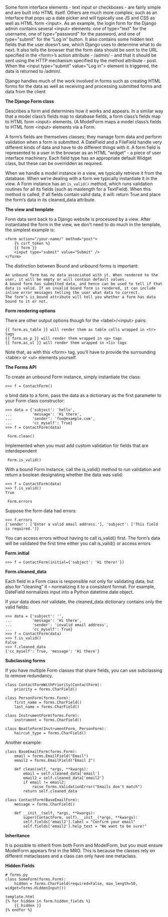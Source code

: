 Some form interface elements - text input or checkboxes - are fairly simple and are built into HTML itself. Others are much more complex; such as an interface that pops up a date picker and will typically use JS and CSS as well as HTML form \<input>.
As an example, the login form for the Django admin contains several \<input> elements: one of type="text" for the username, one of type="password" for the password, and one of type="submit" for the “Log in” button. It also contains some hidden text fields that the user doesn’t see, which Django uses to determine what to do next.
It also tells the browser that the form data should be sent to the URL specified in the \<form>’s action attribute - /admin/ - and that it should be sent using the HTTP mechanism specified by the method attribute - post.
When the \<input type="submit" value="Log in"> element is triggered, the data is returned to /admin/.

Django handles much of the work involved in forms such as creating HTML forms for the data as well as receiving and processing submitted forms and data from the client

**The Django Form class**

Describes a form and determines how it works and appears. In a similar way that a model class’s fields map to database fields, a form class’s fields map to HTML form \<input> elements. (A ModelForm maps a model class’s fields to HTML form \<input> elements via a Form.

A form’s fields are themselves classes; they manage form data and perform validation when a form is submitted. A DateField and a FileField handle very different kinds of data and have to do different things with it.
A form field is represented to a user in the browser as an HTML “widget” - a piece of user interface machinery. Each field type has an appropriate default Widget class, but these can be overridden as required.

When we handle a model instance in a view, we typically retrieve it from the database. When we’re dealing with a form we typically instantiate it in the view.
A Form instance has an `is_valid()` method, which runs validation routines for all its fields (such as maxlength for a TextField). When this method is called, if all fields contain valid data, it will:
return True and place the form’s data in its cleaned_data attribute. 

**The view and template**

Form data sent back to a Django website is processed by a view. After instantiated the form in the view, we don't need to do much in the template, the simplest example is:

    <form action="/your-name/" method="post">
        {% csrf_token %}
        {{ form }}
        <input type="submit" value="Submit" />
    </form>

The distinction between Bound and unbound forms is important:

    An unbound form has no data associated with it. When rendered to the user, it will be empty or will contain default values.
    A bound form has submitted data, and hence can be used to tell if that data is valid. If an invalid bound form is rendered, it can include inline error messages telling the user what data to correct.
    The form’s is_bound attribute will tell you whether a form has data bound to it or not.
    
**Form rendering options**

There are other output options though for the \<label>/\<input> pairs:

    {{ form.as_table }} will render them as table cells wrapped in <tr> tags
    {{ form.as_p }} will render them wrapped in <p> tags
    {{ form.as_ul }} will render them wrapped in <li> tags

Note that, as with this \<form> tag, you’ll have to provide the surrounding \<table> or \<ul> elements yourself.

**The Forms API**

To create an unbound Form instance, simply instantiate the class:

    >>> f = ContactForm()

o bind data to a form, pass the data as a dictionary as the first parameter to your Form class constructor:

    >>> data = {'subject': 'hello',
    ...         'message': 'Hi there',
    ...         'sender': 'foo@example.com',
    ...         'cc_myself': True}
    >>> f = ContactForm(data)
    
` Form.clean()`

Implemented when you must add custom validation for fields that are interdependent

` Form.is_valid()`

With a bound Form instance, call the is_valid() method to run validation and return a boolean designating whether the data was valid:

    >>> f = ContactForm(data)
    >>> f.is_valid()
    True
    
` Form.errors`

Suppose the form data had errors:

    >>> f.errors
    {'sender': ['Enter a valid email address.'], 'subject': ['This field is required.']}
    
You can access errors without having to call is_valid() first. The form’s data will be validated the first time either you call is_valid() or access errors

**Form.initial**

    >>> f = ContactForm(initial={'subject': 'Hi there!'})
 
**Form.cleaned_data**

Each field in a Form class is responsible not only for validating data, but also for “cleaning” it – normalizing it to a consistent format.
For example, DateField normalizes input into a Python datetime.date object.

If your data does *not* validate, the cleaned_data dictionary contains only the valid fields:

    >>> data = {'subject': '',
    ...         'message': 'Hi there',
    ...         'sender': 'invalid email address',
    ...         'cc_myself': True}
    >>> f = ContactForm(data)
    >>> f.is_valid()
    False
    >>> f.cleaned_data
    {'cc_myself': True, 'message': 'Hi there'}    

**Subclassing forms**

If you have multiple Form classes that share fields, you can use subclassing to remove redundancy.

    class ContactFormWithPriority(ContactForm):
        priority = forms.CharField()

    class PersonForm(forms.Form):
        first_name = forms.CharField()
        last_name = forms.CharField()

    class InstrumentForm(forms.Form):
        instrument = forms.CharField()

    class BeatleForm(InstrumentForm, PersonForm):
        haircut_type = forms.CharField()

Another example:

    class BaseEmailForm(forms.Form):
        email = forms.EmailField("Email")
        email2 = forms.EmailField("Email 2")

        def clean(self, *args, **kwargs):
            email = self.cleaned_data['email']
            email2 = self.cleaned_data['email2']
            if email != email2:
                raise forms.ValidationError("Emails don't match")
            return self.cleaned_data

    class ContactForm(BaseEmailForm):
        message = forms.CharField()

        def __init__(self, *args, **kwargs):
            super(ContactForm, self).__init__(*args, **kwargs):
            self.fields['email2'].label = "Confirm your email"
            self.fields['email2'].help_text = "We want to be sure!"


**Inheritance**

It is possible to inherit from both Form and ModelForm, but you must ensure ModelForm
appears first in the MRO. This is because the classes rely on different metaclasses and a
class can only have one metaclass.


**Hidden Fields**

    # forms.py
    class SomeForm(forms.Form):
        hidden = forms.CharField(required=False, max_length=50, widget=forms.HiddenInput())

    template.html
    {% for hidden in form.hidden_fields %}
        {{ hidden }}
    {% endfor %}


